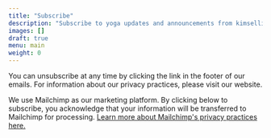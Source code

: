 ```yaml
---
title: "Subscribe"
description: "Subscribe to yoga updates and announcements from kimsellis.com"
images: []
draft: true
menu: main
weight: 0
---
```


You can unsubscribe at any time by clicking the link in the footer of our emails. For information about our privacy practices, please visit our website.

We use Mailchimp as our marketing platform. By clicking below to subscribe, you acknowledge that your information will be transferred to Mailchimp for processing. [Learn more about Mailchimp's privacy practices here.](https://mailchimp.com/legal/)
